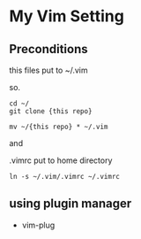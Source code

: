 # My Vim Setting

## Preconditions
this files put to ~/.vim

so.

```
cd ~/
git clone {this repo}

mv ~/{this repo} * ~/.vim
```


and

.vimrc put to home directory
```
ln -s ~/.vim/.vimrc ~/.vimrc
```

## using plugin manager
- vim-plug